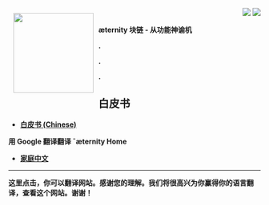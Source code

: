 <a href="http://www.aeternity.com/"><img width="160px" src="https://github.com/aeternity/wiki/blob/master/images/Aeternity-logo.png" align="left" hspace="10" vspace="10"></a>

<p align = right><a target="_blank" href="https://twitter.com/intent/tweet?original_referer=https%3A%2F%2Fabout.twitter.com%2Fresources%2Fbuttons&text=Aeternity:%20scalable%20smart%20contracts%20interfacing%20with%20real%20world%20data&tw_p=tweetbutton&url=http%3A%2F%2Fwww.aeternity.com%2F&via=aetrnty"><img src="https://github.com/aeternity/wiki/blob/master/images/icons/tweet-icon.png"></a>
<a target="_blank" href="https://twitter.com/aetrnty"> <img src="https://github.com/aeternity/wiki/blob/master/images/icons/follow-icon.jpg"></a>
</p>
<b> æternity 块链 - 从功能神谕机<p>

.

.

.

## 白皮书 ##
* [白皮书 (Chinese)](Whitepaper_Chinese)

**用 Google 翻译翻译 ¯æternity Home**
* [家庭中文](https://translate.google.com/translate?sl=en&tl=zh-CN&u=https://github.com/aeternity/wiki/wiki/)
***
这里点击，你可以翻译网站。感谢您的理解。我们将很高兴为你赢得你的语言翻译，查看这个网站。谢谢！